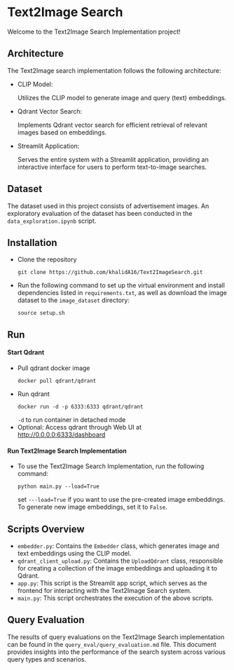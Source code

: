# Text2Image Search 
Welcome to the Text2Image Search Implementation project! 
## Architecture
The Text2Image search implementation follows the following architecture:

* CLIP Model:

    Utilizes the CLIP model to generate image and query (text) embeddings.
* Qdrant Vector Search:

    Implements Qdrant vector search for efficient retrieval of relevant images based on embeddings.
* Streamlit Application:

    Serves the entire system with a Streamlit application, providing an interactive interface for users to perform text-to-image searches.
## Dataset 
The dataset used in this project consists of advertisement images. An exploratory evaluation of the dataset has been conducted in the `data_exploration.ipynb` script.

## Installation
* Clone the repository
    ```
    git clone https://github.com/khalidA16/Text2ImageSearch.git
    ```
* Run the following command to set up the virtual environment and install dependencies listed in `requirements.txt`, as well as download the image dataset to the `image_dataset` directory:
    ```
    source setup.sh
    ```
## Run 
#### Start Qdrant 
* Pull qdrant docker image 
    ```
    docker pull qdrant/qdrant
    ```
* Run qdrant 
    ```
    docker run -d -p 6333:6333 qdrant/qdrant
     ```
     `-d` to run container in detached mode
* Optional: Access qdrant through Web UI at  http://0.0.0.0:6333/dashboard

#### Run Text2Image Search Implementation
* To use the Text2Image Search Implementation, run the following command:
    ```
    python main.py --load=True
    ```
    set `---load=True` if you want to use the pre-created image embeddings. To generate new image embeddings, set it to `False`.

## Scripts Overview
* `embedder.py`: Contains the `Embedder` class, which generates image and text embeddings using the CLIP model.
* `qdrant_client_upload.py`: Contains the `UploadQdrant` class, responsible for creating a collection of the image embeddings and uploading it to Qdrant.
* `app.py`: This script is the Streamlit app script, which serves as the frontend for interacting with the Text2Image Search system.
* `main.py`: This script orchestrates the execution of the above scripts.

## Query Evaluation
The results of query evaluations on the Text2Image Search implementation can be found in the `query_eval/query_evaluation.md` file. This document provides insights into the performance of the search system across various query types and scenarios.